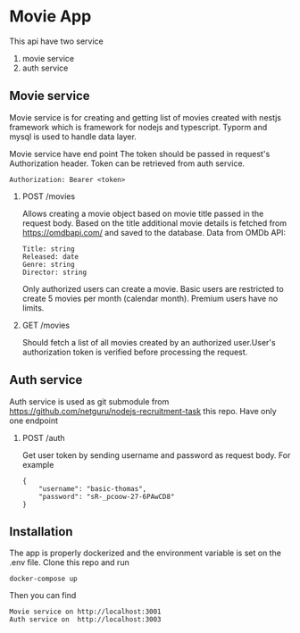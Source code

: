 # Movie App

This api have two service

1. movie service
2. auth service

## Movie service

Movie service is for creating and getting list of movies created with nestjs framework which is framework for nodejs and typescript. Typorm and mysql is used to handle data layer.

Movie service have end point The token should be passed in request's Authorization header. Token can be retrieved from auth service.

```
Authorization: Bearer <token>
```

1. POST /movies

    Allows creating a movie object based on movie title passed in the request body.
    Based on the title additional movie details is fetched from https://omdbapi.com/ and saved to the database. Data from OMDb API:

    ```
    Title: string
    Released: date
    Genre: string
    Director: string
    ```

    Only authorized users can create a movie. Basic users are restricted to create 5 movies per month (calendar month). Premium users have no limits.

2. GET /movies

    Should fetch a list of all movies created by an authorized user.User's authorization token is verified before processing the request.

## Auth service

Auth service is used as git submodule from https://github.com/netguru/nodejs-recruitment-task this repo. Have only one endpoint

1. POST /auth

    Get user token by sending username and password as request body. For example

    ```
    {
        "username": "basic-thomas",
        "password": "sR-_pcoow-27-6PAwCD8"
    }
    ```

## Installation

The app is properly dockerized and the environment variable is set on the .env file. Clone this repo and run

```
docker-compose up
```

Then you can find

```
Movie service on http://localhost:3001
Auth service on  http://localhost:3003
```
